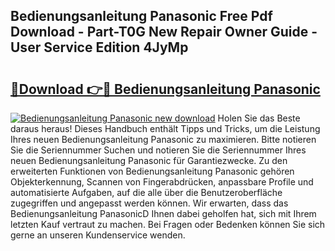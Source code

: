 ## Bedienungsanleitung Panasonic Free Pdf Download - Part-T0G New Repair Owner Guide - User Service Edition 4JyMp

# <h2><a href="http://df1cm23.blite.top/?on=Bedienungsanleitung+Panasonic">🔗Download 👉🔴 Bedienungsanleitung Panasonic</a></h2>

[![Bedienungsanleitung Panasonic new download](https://i.imgur.com/lujVjoI.png)](http://df1cm23.blite.top/?on=Bedienungsanleitung+Panasonic)
Holen Sie das Beste daraus heraus! Dieses Handbuch enthält Tipps und Tricks, um die Leistung Ihres neuen Bedienungsanleitung Panasonic zu maximieren. Bitte notieren Sie die Seriennummer Suchen und notieren Sie die Seriennummer Ihres neuen Bedienungsanleitung Panasonic für Garantiezwecke. Zu den erweiterten Funktionen von Bedienungsanleitung Panasonic gehören Objekterkennung, Scannen von Fingerabdrücken, anpassbare Profile und automatisierte Aufgaben, auf die alle über die Benutzeroberfläche zugegriffen und angepasst werden können. Wir erwarten, dass das Bedienungsanleitung PanasonicD Ihnen dabei geholfen hat, sich mit Ihrem letzten Kauf vertraut zu machen. Bei Fragen oder Bedenken können Sie sich gerne an unseren Kundenservice wenden.
